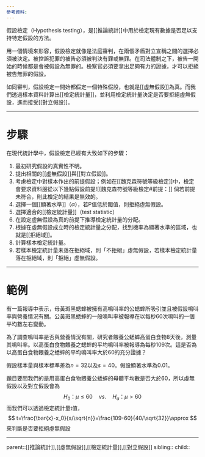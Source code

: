 ```yaml
---
參考資料:
---
```

假設檢定（Hypothesis testing），是[[推論統計]]中用於檢定現有數據是否足以支持特定假設的方法。

用一個情境來形容，假設檢定就像是法庭審判，在兩個矛盾對立宣稱之間的選擇必須被決定。被控訴犯罪的被告必須被判決有罪或無罪。在司法體制之下，被告一開始的時候都是會被假設為無罪的。檢察官必須要拿出足夠有力的證據，才可以拒絕被告無罪的假設。

如同審判，假設檢定一開始都假定一個特殊假設，也就是[[虛無假設]]為真。而我們透過樣本資料計算出[[檢定統計量]]，並利用檢定統計量決定是否要拒絕虛無假設，進而接受[[對立假設]]。
- - -
# 步驟
在現代統計學中，假設檢定已經有大致如下的步驟：
1. 最初研究假設的真實性不明。
2. 提出相關的[[虛無假設]]與[[對立假設]]。
3. 考慮檢定中對樣本作出的前提假設；例如在[[魏克森符號等級檢定]]中，檢定會要求資料服從以下幾點假設前提![[魏克森符號等級檢定#前提：]]
	倘若前提未符合，則此檢定的結果是無效的。
4. 選擇一個[[顯著水準]]（$\alpha$），若P值低於閥值，則拒絕虛無假設。
5. 選擇適合的[[檢定統計量]]（test statistic）
6. 在設定虛無假設為真的前提下推導檢定統計量的分配。
7. 根據在虛無假設成立時的檢定統計量之分配，找到機率為顯著水準的區域，也就是[[拒絕域]]。
8. 計算樣本檢定統計量。
9. 若樣本檢定統計量未落在拒絕域，則「不拒絕」虛無假設，若樣本檢定統計量落在拒絕域，則「拒絕」虛無假設。
- - -
# 範例
有一篇報導中表示，母黃斑黑蟋蟀被擁有高鳴叫率的公蟋蟀所吸引並且被假設鳴叫率與營養情況有關。公黃斑黑蟋蟀的一般鳴叫率被報導在以每秒60次鳴叫的一個平均數左右變動。

為了調查鳴叫率是否與營養情況有關，研究者餵養公蟋蟀高蛋白食物8天後，測量其鳴叫率。以高蛋白食物餵養之蟋蟀的平均鳴叫率被報導為每秒109次。這是否為以高蛋白食物餵養之蟋蟀的平均鳴叫率大於60的充分證據？

假設樣本量與樣本標準差為$n=32$以及$s=40$。假設顯著水準為0.01。

題目要問我們的是用高蛋白食物餵養公蟋蟀的母體平均數是否大於60，所以虛無假設以及對立假設會為
$$
H_0：\mu\leq60\quad vs.\quad H_a：\mu>60
$$
而我們可以透過檢定統計量t值，
$$
t=\frac{\bar{x}-x_0}{s/\sqrt{n}}=\frac{109-60}{40/\sqrt{32}}\approx
$$
來判斷是否要拒絕虛無假設
- - -
parent::[[推論統計]],[[虛無假設]],[[檢定統計量]],[[對立假設]]
sibling::
child::